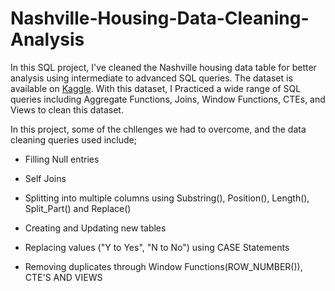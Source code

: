 # Nashville-Housing-Data-Cleaning-Analysis

In this SQL project, I've cleaned the Nashville housing data table for better analysis using intermediate to advanced SQL queries. The dataset is available on [Kaggle](https://www.kaggle.com/datasets/tmthyjames/nashville-housing-data). With this dataset, I Practiced a wide range of SQL queries including Aggregate Functions, Joins, Window Functions, CTEs, and Views to clean this dataset.

In this project, some of the chllenges we had to overcome, and the data cleaning queries used include;

* Filling Null entries

* Self Joins

* Splitting into multiple columns using Substring(), Position(), Length(), Split_Part() and Replace()

* Creating and Updating new tables

* Replacing values ("Y to Yes", "N to No") using CASE Statements

* Removing duplicates through Window Functions(ROW_NUMBER()), CTE'S AND VIEWS
